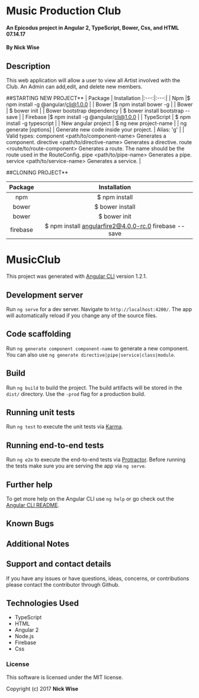 # Music Production Club

#### An Epicodus project in Angular 2, TypeScript, Bower, Css, and HTML 07.14.17

#### **By Nick Wise**

## Description


This web application will allow a user to view all Artist involved with the Club. An Admin can add,edit,  and delete new members.


##STARTING NEW PROJECT**
| Package | Installation
|:---:|:---:|
| Npm |$ npm install -g @angular/cli@1.0.0 |
| Bower |$ npm install bower -g |
| Bower | $ bower init |
| Bower bootstrap dependency | $ bower install bootstrap --save |
| Firebase |$ npm install -g @angular/cli@1.0.0 |
| TypeScript | $ npm install -g typescript |
| New angular project | $ ng new project-name |
| ng generate <type> [options] | Generate new code inside your project.
|  Alias: 'g' |
|  Valid types:
 component <path/to/component-name> Generates a component.
 directive <path/to/directive-name> Generates a directive.
 route <route/to/route-component> Generates a route. The name should
 be the route used in the RouteConfig.
 pipe <path/to/pipe-name> Generates a pipe.
 service <path/to/service-name> Generates a service. |

##CLONING PROJECT**

 | Package | Installation |
 |:---:|:---:|
 | npm |$ npm install |
 | bower |$ bower install |
 | bower |$ bower init |
 | firebase| $ npm install angularfire2@4.0.0-rc.0 firebase --save |

# MusicClub

This project was generated with [Angular CLI](https://github.com/angular/angular-cli) version 1.2.1.

## Development server

Run `ng serve` for a dev server. Navigate to `http://localhost:4200/`. The app will automatically reload if you change any of the source files.

## Code scaffolding

Run `ng generate component component-name` to generate a new component. You can also use `ng generate directive|pipe|service|class|module`.

## Build

Run `ng build` to build the project. The build artifacts will be stored in the `dist/` directory. Use the `-prod` flag for a production build.

## Running unit tests

Run `ng test` to execute the unit tests via [Karma](https://karma-runner.github.io).

## Running end-to-end tests

Run `ng e2e` to execute the end-to-end tests via [Protractor](http://www.protractortest.org/).
Before running the tests make sure you are serving the app via `ng serve`.

## Further help

To get more help on the Angular CLI use `ng help` or go check out the [Angular CLI README](https://github.com/angular/angular-cli/blob/master/README.md).

## Known Bugs


## Additional Notes


## Support and contact details

If you have any issues or have questions, ideas, concerns, or contributions please contact the contributor through Github.

## Technologies Used

* TypeScript
* HTML
* Angular 2
* Node.js
* Firebase
* Css

### License
This software is licensed under the MIT license.

Copyright (c) 2017 **Nick Wise**
